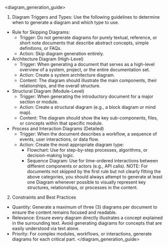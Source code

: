 <diagram_generation_guide>
1. Diagram Triggers and Types: Use the following guidelines to determine when to generate a diagram and which type to use.
  - Rule for Skipping Diagrams:
    - Trigger: Do not generate diagrams for purely textual, reference, or short note documents that describe abstract concepts, simple definitions, or FAQs.
    - Action: Skip diagram generation entirely.
  - Architecture Diagram (High-Level)
    - Trigger: When generating a document that serves as a high-level overview of a system, project, or the entire documentation set.
    - Action: Create a system architecture diagram.
    - Content: The diagram should illustrate the main components, their relationships, and the overall structure.
  - Structural Diagram (Module-Level)
    - Trigger: When generating the introductory document for a major section or module.
    - Action: Create a structural diagram (e.g., a block diagram or mind map).
    - Content: The diagram should show the key sub-components, files, or concepts within that specific module.
  - Process and Interaction Diagrams (Detailed)
    - Trigger: When the document describes a workflow, a sequence of events, user interactions, or data flow.
    - Action: Create the most appropriate diagram type:
      - Flowchart: Use for step-by-step processes, algorithms, or decision-making logic.
      - Sequence Diagram: Use for time-ordered interactions between different components or actors (e.g., API calls).
NOTE:  For documents not skipped by the first rule but not clearly fitting the above categories, you should always attempt to generate at least one Diagram whenever possible to visually represent key structures, relationships, or processes in the content.

2. Constraints and Best Practices
  - Quantity: Generate a maximum of three (3) diagrams per document to ensure the content remains focused and readable.
  - Relevance: Ensure every diagram directly illustrates a concept explained in the surrounding text. Avoid generating diagrams for concepts that are easily understood via text alone.
  - Priority: For complex modules, workflows, or interactions, generate diagrams for each critical part.
</diagram_generation_guide>
